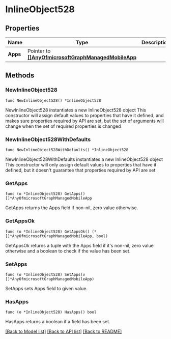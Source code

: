 # InlineObject528

## Properties

Name | Type | Description | Notes
------------ | ------------- | ------------- | -------------
**Apps** | Pointer to [**[]AnyOfmicrosoftGraphManagedMobileApp**](AnyOfmicrosoftGraphManagedMobileApp.md) |  | [optional] 

## Methods

### NewInlineObject528

`func NewInlineObject528() *InlineObject528`

NewInlineObject528 instantiates a new InlineObject528 object
This constructor will assign default values to properties that have it defined,
and makes sure properties required by API are set, but the set of arguments
will change when the set of required properties is changed

### NewInlineObject528WithDefaults

`func NewInlineObject528WithDefaults() *InlineObject528`

NewInlineObject528WithDefaults instantiates a new InlineObject528 object
This constructor will only assign default values to properties that have it defined,
but it doesn't guarantee that properties required by API are set

### GetApps

`func (o *InlineObject528) GetApps() []*AnyOfmicrosoftGraphManagedMobileApp`

GetApps returns the Apps field if non-nil, zero value otherwise.

### GetAppsOk

`func (o *InlineObject528) GetAppsOk() (*[]*AnyOfmicrosoftGraphManagedMobileApp, bool)`

GetAppsOk returns a tuple with the Apps field if it's non-nil, zero value otherwise
and a boolean to check if the value has been set.

### SetApps

`func (o *InlineObject528) SetApps(v []*AnyOfmicrosoftGraphManagedMobileApp)`

SetApps sets Apps field to given value.

### HasApps

`func (o *InlineObject528) HasApps() bool`

HasApps returns a boolean if a field has been set.


[[Back to Model list]](../README.md#documentation-for-models) [[Back to API list]](../README.md#documentation-for-api-endpoints) [[Back to README]](../README.md)


